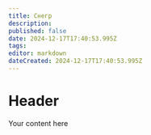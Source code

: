```yaml
---
title: Снегр
description: 
published: false
date: 2024-12-17T17:40:53.995Z
tags: 
editor: markdown
dateCreated: 2024-12-17T17:40:53.995Z
---
```


# Header
Your content here